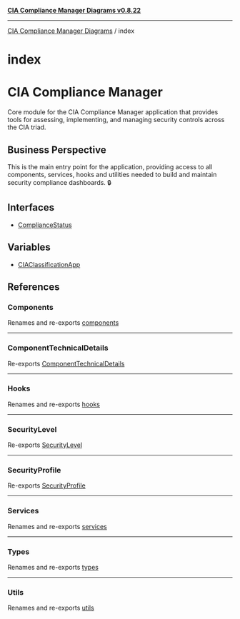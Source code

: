 [**CIA Compliance Manager Diagrams v0.8.22**](../README.md)

***

[CIA Compliance Manager Diagrams](../modules.md) / index

# index

# CIA Compliance Manager

Core module for the CIA Compliance Manager application that provides
tools for assessing, implementing, and managing security controls
across the CIA triad.

## Business Perspective

This is the main entry point for the application, providing access to all
components, services, hooks and utilities needed to build and maintain
security compliance dashboards. 🔒

## Interfaces

- [ComplianceStatus](interfaces/ComplianceStatus.md)

## Variables

- [CIAClassificationApp](variables/CIAClassificationApp.md)

## References

### Components

Renames and re-exports [components](../components/README.md)

***

### ComponentTechnicalDetails

Re-exports [ComponentTechnicalDetails](../services/technicalImplementationService/interfaces/ComponentTechnicalDetails.md)

***

### Hooks

Renames and re-exports [hooks](../hooks/README.md)

***

### SecurityLevel

Re-exports [SecurityLevel](../types/cia/type-aliases/SecurityLevel.md)

***

### SecurityProfile

Re-exports [SecurityProfile](../types/cia/interfaces/SecurityProfile.md)

***

### Services

Renames and re-exports [services](../services/README.md)

***

### Types

Renames and re-exports [types](../types/README.md)

***

### Utils

Renames and re-exports [utils](../utils/README.md)
